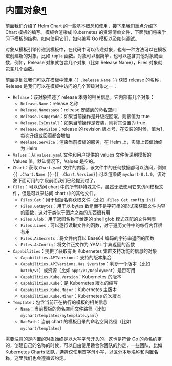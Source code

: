 # 内置对象[¶](https://www.qikqiak.com/k3s/helm/templates/objects/#内置对象)

前面我们介绍了 Helm Chart 的一些基本概念和使用，接下来我们重点介绍下 Chart 模板的编写。模板会渲染成 Kubernetes 的资源清单文件，下面我们将来学习下模板的结构，如何使用它们，如何编写 Go 模板以及如何调试。

对象从模板引擎传递到模板中，在代码中可以传递对象，也有一种方法可以在模板宏创建新的对象，比如 `tuple` 函数。对象可以很简单，也可以包含其他对象或函数，例如，Release 对象就包含几个对象（比如 Release.Name），Files 对象就包含几个函数。

前面提到过我们可以在模板中使用 `{{ .Release.Name }}` 获取 release 的名称，Release 是我们可以在模板中访问的几个顶级对象之一：

- `Release`：该对象描述了 release 本身的相关信息，它内部有几个对象：
  - `Release.Name`：release 名称
  - `Release.Namespace`：release 安装到的命名空间
  - `Release.IsUpgrade`：如果当前操作是升级或回滚，则该值为 true
  - `Release.IsInstall`：如果当前操作是安装，则将其设置为 true
  - `Release.Revision`：release 的 revision 版本号，在安装的时候，值为1，每次升级或回滚都会增加
  - `Reelase.Service`：渲染当前模板的服务，在 Helm 上，实际上该值始终为 Helm
- `Values`：从 `values.yaml` 文件和用户提供的 values 文件传递到模板的 Values 值，默认情况下，Values 是空的。
- `Chart`：获取 `Chart.yaml` 文件的内容，该文件中的任何数据都可以访问，例如 `{{ .Chart.Name }}-{{ .Chart.Version}}` 可以渲染成 `mychart-0.1.0`，该对象下面可用的字段前面我们已经提到过了。
- `Files`：可以访问 chart 中的所有非特殊文件，虽然无法使用它来访问模板文件，但是可以来访问 chart 中的其他文件。
  - `Files.Get`：用于根据名称获取文件（比如 `.Files.Get config.ini`）
  - `Files.GetBytes`：用于以 bytes 数组而不是字符串的形式来获取文件内容的函数，这对于类似于图片之类的东西很有用
  - `Files.Glob`：用于返回名称于给定的 shell glob 模式匹配的文件列表
  - `Files.Lines`：可以逐行读取文件的函数，对于遍历文件中的每行内容很有用
  - `Files.AsSecrets`：将文件内容以 Base64 编码的字符串返回的函数
  - `Files.AsConfig`：将文件正文作为 YAML 字典返回的函数
- `Capabilities`：提供了获取有关 Kubernetes 集群支持功能的信息的对象
  - `Capabilities.APIVersions`：支持的版本集合
  - `Capabilities.APIVersions.Has $version`：判断一个版本（比如 `batch/v1`）或资源（比如 `apps/v1/Deployment`）是否可用
  - `Capabilities.Kube.Version`：Kubernetes 的版本
  - `Capabilities.Kube`：是 Kubernetes 版本的缩写
  - `Capabilities.Kube.Major`：Kubernetes 主版本
  - `Capabilities.Kube.Minor`：Kubernetes 的次版本
- `Template`：包含当前正在执行的模板的相关信息
  - `Name`：当前模板的命名空间文件路径（比如 `mychart/templates/mytemplate.yaml`）
  - `BaePath`：当前 chart 的模板目录的命名空间路径（比如 `mychart/templates`）

需要注意的是内置的对象始终是以大写字母开头的，这也是符合 Go 的命名约定的，创建自己的名称的时候，可以自由使用适合你团队的约定，一些团队，比如 Kubernetes Charts 团队，选择仅使用首字母小写，以区分本地名称和内置名称，这里我们也会遵循该约定。